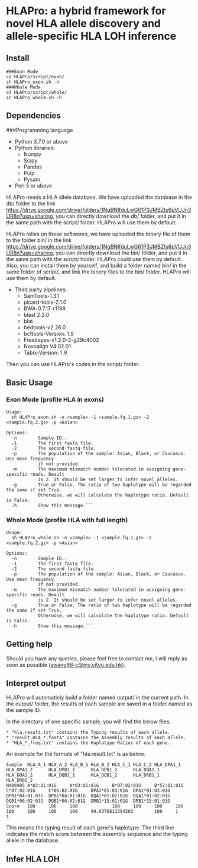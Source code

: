 # HLAPro: a hybrid framework for novel HLA allele discovery and allele-specific HLA LOH inference

## Install  
```
###Exon Mode
cd HLAPro/script/exon/
sh HLAPro_exon.sh -h
###Whole Mode
cd HLAPro/script/whole/
sh HLAPro_whole.sh -h

```
## Dependencies 
###Programming language
* Python 3.7.0 or above  
* Python libraries:  
    * Numpy  
    * Scipy  
    * Pandas  
    * Pulp
    * Pysam  
* Perl 5 or above

HLAPro needs a HLA allele database. We have uploaded the database in the db/ folder to the link https://drive.google.com/drive/folders/1NgBNlfduLwG61P3JMBZts6pVUJn3UR8n?usp=sharing, you can directly download the db/ folder, and put it in the same path with the script/ folder. HLAPro will use them by default. 

HLAPro relies on these softwares, we have uploaded the binary file of them to the folder bin/ in the link https://drive.google.com/drive/folders/1NgBNlfduLwG61P3JMBZts6pVUJn3UR8n?usp=sharing, you can directly download the bin/ folder, and put it in the same path with the script/ folder. HLAPro could use them by default. Also, you can install them by yourself, and build a folder named bin/ in the same folder of script/, and link the binery files to the bin/ folder. HLAPro will use them by default.   
* Third party pipelines:
    * SamTools-1.3.1
    * picard-tools-2.1.0
    * BWA-0.7.17-r1188
    * blast 2.3.0
    * blat
    * bedtools-v2.26.0
    * bcftools-Version: 1.9
    * Freebayes-v1.2.0-2-g29c4002
    * Novoalign V4.02.01
    * Tabix-Version: 1.9

 Then you can use HLAPro's codes in the script/ folder. 


## Basic Usage  
### Exon Mode (profile HLA in exons)
```
Usage:
  sh HLAPro_exon.sh -n <sample> -1 <sample.fq.1.gz> -2 <sample.fq.2.gz> -p <Asian>

Options:
  -n        Sample ID..
  -1        The first fastq file.
  -2        The second fastq file.
  -p        The population of the sample: Asian, Black, or Caucasus. Use mean frequency
            if not provided.
  -m        The maximum mismatch number tolerated in assigning gene-specific reads. Deault
            is 2. It should be set larger to infer novel alleles.
  -g        True or False. The ratio of two haplotype will be regarded the same if set True.
            Otherwise, we will calculate the haplotype ratio. Default is False.
  -h        Show this message.```
```
### Whole Mode (profile HLA with full length)
```
Usage:
  sh HLAPro_whole.sh -n <sample> -1 <sample.fq.1.gz> -2 <sample.fq.2.gz> -p <Asian>

Options:
  -n        Sample ID..
  -1        The first fastq file.
  -2        The second fastq file.
  -p        The population of the sample: Asian, Black, or Caucasus. Use mean frequency
            if not provided.
  -m        The maximum mismatch number tolerated in assigning gene-specific reads. Deault
            is 2. It should be set larger to infer novel alleles.
  -g        True or False. The ratio of two haplotype will be regarded the same if set True.
            Otherwise, we will calculate the haplotype ratio. Default is False.
  -h        Show this message.```

```

## Getting help
Should you have any queries, please feel free to contact me, I will reply as soon as possible (swang66-c@my.cityu.edu.hk).

## Interpret output
HLAPro will automaticly build a folder named output/ in the current path. In the output/ folder, the results of each sample are saved in a folder named as the sample ID.  

In the directory of one specific sample, you will find the below files:
```
* "hla.result.txt" contains the Typing results of each allele.
* "result.HLA_*.fasta" contains the Assembly results of each allele.
* "HLA_*_freq.txt" contains the Haplotype Ratios of each gene.

```
An example for the formats of "hla.result.txt" is as below:
```
Sample  HLA_A_1 HLA_A_2 HLA_B_1 HLA_B_2 HLA_C_1 HLA_C_2 HLA_DPA1_1      HLA_DPA1_2      HLA_DPB1_1      HLA_DPB1_2      HLA_DQA1_1      HLA_DQA1_2      HLA_DQB1_1      HLA_DQB1_2      HLA_DRB1_1      HLA_DRB1_2
NA06985 A*02:01:01G     A*03:01:01G     B*07:02:01G     B*57:01:01G     C*07:02:01G     C*06:02:01G     DPA1*01:03:01G  DPA1*01:03:01G  DPB1*04:01:01G  DPB1*04:01:01G  DQA1*01:02:01G  DQA1*01:02:01G  DQB1*06:02:01G  DQB1*06:02:01G  DRB1*15:01:01G  DRB1*15:01:01G
Score   100     100     100             100     100     100     100     100     100     100     100     99.6376811594203        100     1       1
```
This means the typing result of each gene's haplotype. The third line indicates the match score between the assembly sequence and the typing allele in the database.   


## Infer HLA LOH

